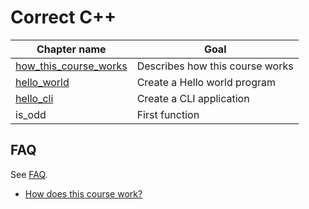 # Correct C++

Chapter name|Goal
---|---
[how_this_course_works](how_this_course_works.md)|Describes how this course works
[hello_world](https://github.com/richelbilderbeek/correct_cpp_hello_world)|Create a Hello world program
[hello_cli](https://github.com/richelbilderbeek/correct_cpp_hello_cli)|Create a CLI application
is_odd|First function

## FAQ

See [FAQ](Faq.md).

 * [How does this course work?](how_this_course_works.md)

